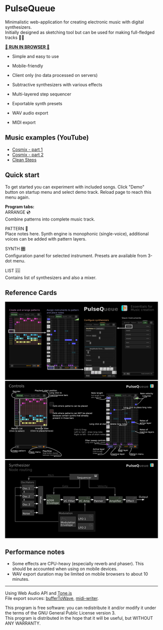 # PulseQueue

Minimalistic web-application for creating electronic music with digital synthesizers.  
Initially designed as sketching tool but can be used for making full-fledged tracks :musical_note::notes:

**[:link: RUN IN BROWSER :link:](https://valent-in.github.io/pulseq)**

- Simple and easy to use
- Mobile-friendly
- Client only (no data processed on servers)

- Subtractive synthesizers with various effects
- Multi-layered step sequencer
- Exportable synth presets
- WAV audio export
- MIDI export

## Music examples (YouTube)
- [Cosmix - part 1](https://www.youtube.com/watch?v=KkLsClq37w4)
- [Cosmix - part 2](https://www.youtube.com/watch?v=8_aYqIMCa2k)
- [Clean Steps](https://www.youtube.com/watch?v=2IaCb21nIZU)

## Quick start
To get started you can experiment with included songs. Click "Demo" button on startup menu and select demo track. Reload page to reach this menu again.

**Program tabs:**  
ARRANGE :cd:  
Combine patterns into complete music track.

PATTERN :musical_keyboard:  
Place notes here. Synth engine is monophonic (single-voice), additional voices can be added with pattern layers.

SYNTH :control_knobs:  
Configuration panel for selected instrument. Presets are available from 3-dot menu.

LIST :level_slider::level_slider:  
Contains list of synthesizers and also a mixer.

## Reference Cards
![overview card](refcards/refcard-overview.png)
![controls card](refcards/refcard-controls.png)
![routing card](refcards/refcard-synth.png)

## Performance notes
- Some effects are CPU-heavy (especially reverb and phaser). This should be accounted when using on mobile devices.  
- WAV export duration may be limited on mobile browsers to about 10 minutes.

---
Using Web Audio API and [Tone.js](https://github.com/Tonejs/Tone.js)  
File export sources:
[bufferToWave](https://github.com/rwgood18/javascript-audio-file-dynamics-compressor),
[midi-writer](https://github.com/carter-thaxton/midi-file).

This program is free software: you can redistribute it and/or modify it under the terms of the GNU General Public License version 3.  
This program is distributed in the hope that it will be useful, but WITHOUT ANY WARRANTY.